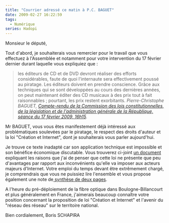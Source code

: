 ```yaml
---
title: "Courrier adressé ce matin à P.C. BAGUET"
date: 2009-02-27 16:22:59
tags:
  - Numérique
series: Hadopi
---
```


Monsieur le député,

Tout d'abord, je souhaiterais vous remercier pour le travail que vous effectuez à l'Assemblée et notamment pour votre intervention du 17 février dernier durant laquelle vous expliquiez que&nbsp;:

> les éditeurs de CD et de DVD devront réaliser des efforts considérables, faute de quoi l'internaute sera effectivement poussé au piratage. Les éditeurs doivent en prendre conscience. Grâce aux techniques qui se sont développées au cours des dernières années, on peut maintenant éditer des CD musicaux à des prix tout à fait raisonnables ; pourtant, les prix restent exorbitants.
> <cite>Pierre-Christophe BAGUET, [Compte-rendu de la Commission des lois constitutionnelles, de la législation et de l'administration générale de la République, séance du 17 février 2009, 16h15](http://www.assemblee-nationale.fr/13/pdf/cr-cloi/08-09/c0809027.pdf).

Mr BAGUET, vous vous êtes manifestement déjà intéressé aux problématiques soulevées par le piratage, le respect des droits d'auteur et la loi "Création et Internet", dont je souhaiterais vous parler aujourd'hui.

Je trouve ce texte inadapté car son application technique est impossible et son bénéfice économique discutable. Vous trouverez ci-joint [un document](http://www.laquadrature.net/files/LaQuadratureduNet-Riposte-Graduee_reponse-inefficace-inapplicable-dangereuse-a-un-faux-probleme.pdf) expliquant les raisons que j'ai de penser que cette loi ne présente que peu d'avantages par rapport aux inconvénients qu'elle va imposer aux acteurs majeurs d'Internet. Votre emploi du temps devant être extrêmement chargé, je comprendrais que vous ne puissiez lire l'ensemble et vous propose également une note de[ synthèse de deux pages](http://www.laquadrature.net/files/LaQuadratureduNet-20090207_Riposte-Graduee_inefficace-inapplicable-dangereuse_2pages.pdf).

A l'heure du pré-déploiement de la fibre optique dans Boulogne-Billancourt et plus généralement en France, j'aimerais beaucoup connaître votre position concernant la proposition de loi "Création et Internet" et l'avenir du "réseau des réseau" sur le territoire national.

Bien cordialement,
Boris SCHAPIRA
